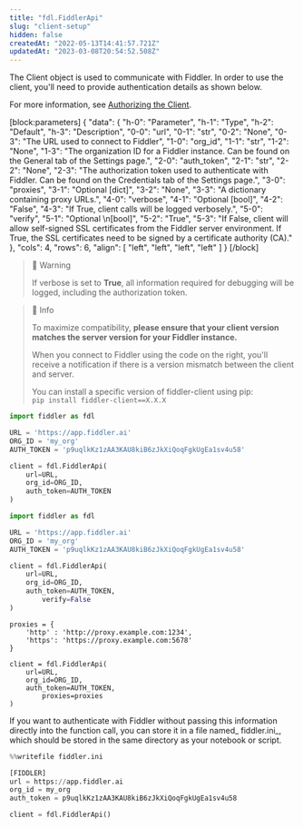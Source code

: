 ```yaml
---
title: "fdl.FiddlerApi"
slug: "client-setup"
hidden: false
createdAt: "2022-05-13T14:41:57.721Z"
updatedAt: "2023-03-08T20:54:52.508Z"
---
```

The Client object is used to communicate with Fiddler.  In order to use the client, you'll need to provide authentication details as shown below.

For more information, see [Authorizing the Client](doc:authorizing-the-client).

[block:parameters]
{
  "data": {
    "h-0": "Parameter",
    "h-1": "Type",
    "h-2": "Default",
    "h-3": "Description",
    "0-0": "url",
    "0-1": "str",
    "0-2": "None",
    "0-3": "The URL used to connect to Fiddler",
    "1-0": "org_id",
    "1-1": "str",
    "1-2": "None",
    "1-3": "The organization ID for a Fiddler instance. Can be found on the General tab of the Settings page.",
    "2-0": "auth_token",
    "2-1": "str",
    "2-2": "None",
    "2-3": "The authorization token used to authenticate with Fiddler. Can be found on the Credentials tab of the Settings page.",
    "3-0": "proxies",
    "3-1": "Optional [dict]",
    "3-2": "None",
    "3-3": "A dictionary containing proxy URLs.",
    "4-0": "verbose",
    "4-1": "Optional [bool]",
    "4-2": "False",
    "4-3": "If True, client calls will be logged verbosely.",
    "5-0": "verify",
    "5-1": "Optional  \n[bool]",
    "5-2": "True",
    "5-3": "If False, client will allow self-signed SSL certificates from the Fiddler server environment.  If True, the SSL certificates need to be signed by a certificate authority (CA)."
  },
  "cols": 4,
  "rows": 6,
  "align": [
    "left",
    "left",
    "left",
    "left"
  ]
}
[/block]

> 🚧 Warning
> 
> If verbose is set to **True**, all information required for debugging will be logged, including the authorization token.

> 📘 Info
> 
> To maximize compatibility, **please ensure that your client version matches the server version for your Fiddler instance.**
> 
> When you connect to Fiddler using the code on the right, you'll receive a notification if there is a version mismatch between the client and server.
> 
> You can install a specific version of fiddler-client using pip:  
> `pip install fiddler-client==X.X.X`

```python Connect the Client
import fiddler as fdl

URL = 'https://app.fiddler.ai'
ORG_ID = 'my_org'
AUTH_TOKEN = 'p9uqlkKz1zAA3KAU8kiB6zJkXiQoqFgkUgEa1sv4u58'

client = fdl.FiddlerApi(
    url=URL,
    org_id=ORG_ID,
    auth_token=AUTH_TOKEN
)
```
```python Connect the Client with self-signed certs
import fiddler as fdl

URL = 'https://app.fiddler.ai'
ORG_ID = 'my_org'
AUTH_TOKEN = 'p9uqlkKz1zAA3KAU8kiB6zJkXiQoqFgkUgEa1sv4u58'

client = fdl.FiddlerApi(
    url=URL,
    org_id=ORG_ID,
    auth_token=AUTH_TOKEN, 
		verify=False
)
```
```Text Connect the Client with Proxies
proxies = {
    'http' : 'http://proxy.example.com:1234',
    'https': 'https://proxy.example.com:5678'
}

client = fdl.FiddlerApi(
    url=URL,
    org_id=ORG_ID,
    auth_token=AUTH_TOKEN, 
		proxies=proxies
)
```

If you want to authenticate with Fiddler without passing this information directly into the function call, you can store it in a file named_ fiddler.ini_, which should be stored in the same directory as your notebook or script.

```python Writing fiddler.ini
%%writefile fiddler.ini

[FIDDLER]
url = https://app.fiddler.ai
org_id = my_org
auth_token = p9uqlkKz1zAA3KAU8kiB6zJkXiQoqFgkUgEa1sv4u58
```



```python Connecting the Client with a fiddler.ini file
client = fdl.FiddlerApi()
```